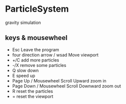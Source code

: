 # ParticleSystem
gravity simulation

## keys & mousewheel
 - Esc
   Leave the program
 - four direction arrow / wsad
  Move viewport
 - +/C
   add more particles
 - -/X
   remove some particles
 - Q
   slow down
 - E
   speed up
 - Page Up / Mousewheel Scroll Upward
   zoom in
 - Page Down / Mousewheel Scroll Downward
   zoom out
 - R
   reset the particles
 - =
   reset the viewport
